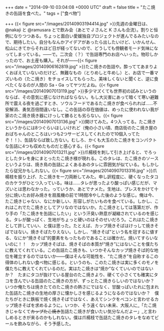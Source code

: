 
+++
date = "2014-09-10 03:04:08 +0000 UTC"
draft = false
title = "たこ焼きの缶詰を食べた。"
tags = ["食べ物"]

+++
{{< figure src="/images/20140903194414.jpg"  >}}先週の金曜日は、@nakaji と @ramusara とで飲み会（あとで J さんと K さんも合流）。割りと恒例になりつつある。ちょっと面白い愛媛独自プロジェクトが進んでるみたいなので、期待したい。自分もなんかアイデアがあったら出したいけど、いかんせん、松山にきてからそれほど日が経ってないので、どうしても傍観者モード気味になってしまっている。――で。二次会（？）で缶詰専門のお店へいった。物珍しかったので、お土産も購入。それが――{{< figure src="/images/20140906162819.jpg"  >}}たこ焼きの缶詰や。酔っててあまりよくおぼえていないのだけど、無難なもの（とりめしと牛めし）と、お店で一番マズいもの（たこ焼き）をチョイスしてもらった。美味しくないと聞くと、逆に食べたくなるのが人間の Sa・Ga ってヤツだよね。{{< figure src="/images/20140907013119.jpg"  >}}多少マズくても世界初の試みというのならば、その意気に感じなければならない。もし大災害にあって暗くて寒い避難所で震える夜を過ごすとき、ソウルフードであるたこ焼きが食べられれば……不安解消、勇気百倍間違いなし。この缶詰の存在価値は、めったに使われない我が家のたこ焼き焼き器にけっして勝るとも劣らない。{{< figure src="/images/20140907013136.jpg"  >}}開けてみた。4つ入ってる。たこ焼きというからには8つぐらいほしいけれど（俺の小さい頃、商店街のたこ焼き屋のおばちゃんのところはいつも2つサービスしてくれたので10個入ってたぞ！！）、缶詰ならば致し方ない。むしろ、かくも大玉のたこ焼きをコンパクトな缶詰に4つも収めたものだと感心する。{{< figure src="/images/20140907013211.jpg"  >}}爪楊枝を刺して引き上げると、でろっとしたタレを身にまとったたこ焼き様が現れる。このタレは、たこ焼きのソースというよりは、焼き鳥の缶詰によくあるあのタレに雰囲気が似ている。もしかしたら従兄かもしれない。{{< figure src="/images/20140907013316.jpg"  >}}爪楊枝を振り上げ、たこ焼きを一刀両断してみた。申し訳程度に、硬くなったタコのカケラがひとつ入っている。味は……タレが思ったより酸っぱい感じだが、マズいとは思わなかった。っていうか、あとでナメた。生地は、プレスをかけて十分に焼いたお好み焼きを扇風機の前で1時間冷やした後のような感じ。俺は今、たこ焼きじゃない、なにか新しい、形容しがたいものを食べている。しかし、これはこれでたこ焼きとしてアリなのではないか。たこ焼きとしては落第だが、作り手の「たこ焼きを缶詰にしたい」という汗臭い熱意が凝縮されているのを感じる。タレが酸っぱく、生地がちょっと硬いのはそのせいだろう。これはたこ焼きとして許していい、と僕は思った。たとえば、カップ焼きそばはけっして焼きそばではない。焼きそばたりえない。しかし、“焼きそば”という名を冠するに値する、なにか“焼きそば”的要素をもったものであることは確かだ。焼いてすらいないのに！！　カップ焼きそばは、焼きそばの本質が“焼き”にはないことを僕たちに教えてくれている。この缶詰たこ焼きも、いつかそんなカップ焼きそば的な地位を確立するのではないか――僕はそんな可能性を、“たこ焼き”を自称するこの得体のしれない食べ物に感じる。というのも、このたこ焼きは実に多くのモノを僕たちに教えてくれているのだ。実はたこ焼きは“焼か”なくていいのではないか？　たまにタコが抜けている屋台のたこ焼きより、硬くて小さくても確実にタコを含んでいる缶詰のたこ焼きの方が、ずっとたこ焼きらしいのではないか？　いつか俺たちは焼きたてのたこ焼きの熱さにではなく、甘酸っぱいたれに包まれた缶詰たこ焼きの生地の厚さに懐かしさを感じるようになるのではないか？　僕たちがときに鉄板で焼く焼きそばではなく、あえてシンクをベコンと言わせるカップ焼きそばを求めるように。いつか、そう遠くない未来、大阪人に_「たこ焼きじゃなくて<del>カップたこ焼き</del>缶詰たこ焼きが食いたい気分なんだよー」_と言わしめるときが来るのかもしれない。僕は爪楊枝で缶詰たこ焼きのタレをなめてビールを飲みながら、そう予感した。


